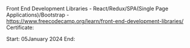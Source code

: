 Front End Development Libraries - React/Redux/SPA(Single Page Applications)/Bootstrap - </br>
https://www.freecodecamp.org/learn/front-end-development-libraries/ </br>
Certificate: </br>

Start: 05January 2024
End: 

